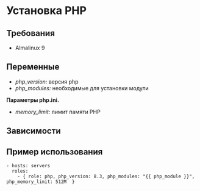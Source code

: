 Установка PHP
=============

Требования
------------

- Almalinux 9

Переменные
--------------

- *php_version:* версия php
- *php_modules:* необходимые для установки модули

**Параметры php.ini.**

- *memory_limit:*  лимит памяти PHP

Зависимости
------------

Пример использования
--------------------

    - hosts: servers
      roles:
        - { role: php, php_version: 8.3, php_modules: "{{ php_module }}", php_memory_limit: 512M  }
